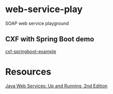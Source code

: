 # web-service-play
SOAP web service playground

## CXF with Spring Boot demo
[cxf-springboot-example](/blob/master/cxf-springboot-example/README.md)

# Resources
[Java Web Services: Up and Running, 2nd Edition](https://resources.oreilly.com/examples/0636920042556/)  
